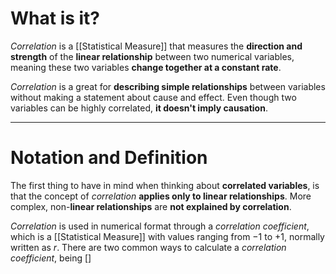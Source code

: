 # What is it?

*Correlation* is a [[Statistical Measure]] that measures the **direction and strength** of the **linear relationship** between two numerical variables, meaning these two variables **change together at a constant rate**. 

*Correlation* is a great for **describing simple relationships** between variables without making a statement about cause and effect. Even though two variables can be highly correlated, **it doesn't imply causation**.
___
# Notation and Definition

The first thing to have in mind when thinking about **correlated variables**, is that the concept of *correlation* **applies only to linear relationships**. More complex, non-**linear relationships** are **not explained by correlation**. 

*Correlation* is used in numerical format through a *correlation coefficient*, which is a [[Statistical Measure]] with values ranging from $-1$ to $+1$, normally written as $r$.
There are two common ways to calculate a *correlation coefficient*, being []


